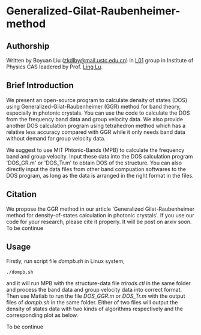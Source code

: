 Generalized-Gilat-Raubenheimer-method
=====================================================

Authorship
----------------------------------------
Written by Boyuan Liu (zkdlby@mail.ustc.edu.cn) in [L01](http://l01.iphy.ac.cn/L01web-English/html/index-english.html) group in Institute of Physics CAS leadered by Prof. [Ling Lu](http://l01.iphy.ac.cn/linglu/). 

Brief Introduction
----------------------------------------

We present an open-source program to calculate density of states (DOS) using Generalized-Gilat-Raubenheimer (GGR) method for band theory, especially in photonic crystals. You can use the code to calculate the DOS from the frequency band data and group velocity data. We also provide another DOS calculation program using tetrahedron method which has a relative less accuracy compared with GGR while it only needs band data without demand for group velocity data. 

We suggest to use MIT Phtonic-Bands (MPB) to calculate the frequency band and group velocity. Input these data into the DOS calculation program 'DOS_GR.m' or 'DOS_Tr.m' to obtain DOS of the structure. You can also directly input the data files from other band compuation softwares to the DOS program, as long as the data is arranged in the right format in the files.

Citation
----------------------------------------
We propose the GGR method in our article 'Generalized Gilat-Raubenheimer method for density-of-states calculation in photonic crystals'. If you use our code for your research, please cite it properly. It will be post on arxiv soon. To be continue

Usage
----------------------------------------
Firstly, run script file *dompb.sh* in Linux system,

    ./dompb.sh
    
and it will run MPB with the structure-data file *trirods.ctl* in the same folder and process the band data and group velocity data into correct format.
Then use Matlab to run the file *DOS_GGR.m* or *DOS_Tr.m* with the output files of *dompb.sh* in the same folder. Either of two files will output the density of states data with two kinds of algorithms respectively and the corresponding plot as below.

To be continue
